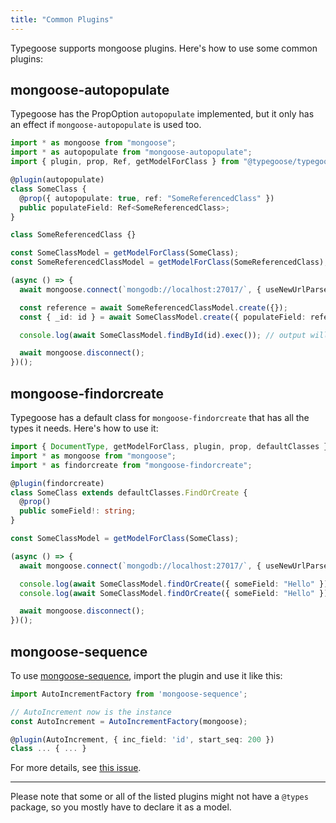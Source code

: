 ```yaml
---
title: "Common Plugins"
---
```


Typegoose supports mongoose plugins. Here's how to use some common plugins:

## mongoose-autopopulate

Typegoose has the PropOption `autopopulate` implemented, but it only has an effect if `mongoose-autopopulate` is used too.

```ts
import * as mongoose from "mongoose";
import * as autopopulate from "mongoose-autopopulate";
import { plugin, prop, Ref, getModelForClass } from "@typegoose/typegoose";

@plugin(autopopulate)
class SomeClass {
  @prop({ autopopulate: true, ref: "SomeReferencedClass" })
  public populateField: Ref<SomeReferencedClass>;
}

class SomeReferencedClass {}

const SomeClassModel = getModelForClass(SomeClass);
const SomeReferencedClassModel = getModelForClass(SomeReferencedClass);

(async () => {
  await mongoose.connect(`mongodb://localhost:27017/`, { useNewUrlParser: true, dbName: "guides" });

  const reference = await SomeReferencedClassModel.create({});
  const { _id: id } = await SomeClassModel.create({ populateField: reference } as SomeClass);

  console.log(await SomeClassModel.findById(id).exec()); // output will be populated

  await mongoose.disconnect();
})();

```

## mongoose-findorcreate

Typegoose has a default class for `mongoose-findorcreate` that has all the types it needs. Here's how to use it:

```ts
import { DocumentType, getModelForClass, plugin, prop, defaultClasses } from "@typegoose/typegoose";
import * as mongoose from "mongoose";
import * as findorcreate from "mongoose-findorcreate";

@plugin(findorcreate)
class SomeClass extends defaultClasses.FindOrCreate {
  @prop()
  public someField!: string;
}

const SomeClassModel = getModelForClass(SomeClass);

(async () => {
  await mongoose.connect(`mongodb://localhost:27017/`, { useNewUrlParser: true, dbName: "guides" });

  console.log(await SomeClassModel.findOrCreate({ someField: "Hello" }));
  console.log(await SomeClassModel.findOrCreate({ someField: "Hello" })); // both will give the same output

  await mongoose.disconnect();
})();
```

## mongoose-sequence

To use [mongoose-sequence](https://github.com/ramiel/mongoose-sequence), import the plugin and use it like this:
```ts
import AutoIncrementFactory from 'mongoose-sequence'; 

// AutoIncrement now is the instance
const AutoIncrement = AutoIncrementFactory(mongoose);

@plugin(AutoIncrement, { inc_field: 'id', start_seq: 200 })
class ... { ... }
```

For more details, see [this issue](https://github.com/ramiel/mongoose-sequence/issues/83).

---

Please note that some or all of the listed plugins might not have a `@types` package, so you mostly have to declare it as a model.
